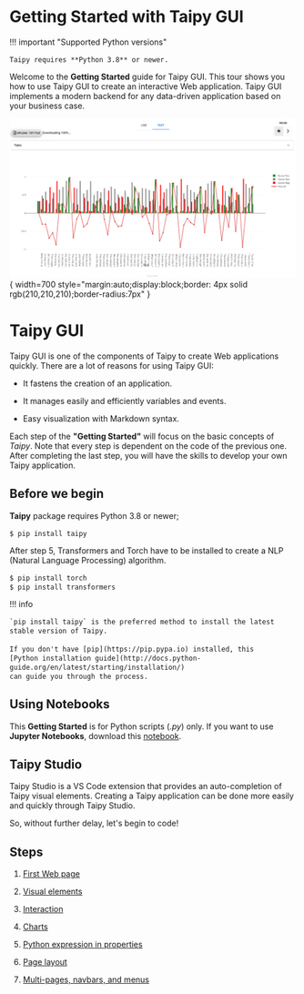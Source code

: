 # Getting Started with Taipy GUI

!!! important "Supported Python versions"

    Taipy requires **Python 3.8** or newer.

Welcome to the **Getting Started** guide for Taipy GUI. This tour shows you how to use Taipy GUI to create an interactive Web application. Taipy GUI implements a modern backend for any data-driven application based on your business case.

![Getting Started GUI application](step_07/result.png){ width=700 style="margin:auto;display:block;border: 4px solid rgb(210,210,210);border-radius:7px" }

# Taipy GUI

Taipy GUI is one of the components of Taipy to create Web applications quickly. There are a lot of reasons for using Taipy GUI:

- It fastens the creation of an application.

- It manages easily and efficiently variables and events.

- Easy visualization with Markdown syntax.

Each step of the **"Getting Started"** will focus on the basic concepts of *Taipy*. Note that every step is dependent on the code of the previous one. After completing the last step, you will have the skills to develop your own Taipy 
application. 

## Before we begin

**Taipy** package requires Python 3.8 or newer;

``` console
$ pip install taipy
```

After step 5, Transformers and Torch have to be installed to create a NLP (Natural Language Processing) algorithm.

``` console
$ pip install torch
$ pip install transformers
```

!!! info 

    `pip install taipy` is the preferred method to install the latest stable version of Taipy.
    
    If you don't have [pip](https://pip.pypa.io) installed, this 
    [Python installation guide](http://docs.python-guide.org/en/latest/starting/installation/)
    can guide you through the process.

## Using Notebooks

This **Getting Started** is for Python scripts (*.py*) only. If you want to use **Jupyter Notebooks**, download this [notebook](https://docs.taipy.io/en/latest/getting_started/getting-started-gui/getting_started.ipynb).

## Taipy Studio

Taipy Studio is a VS Code extension that provides an auto-completion of Taipy visual elements. Creating a Taipy application can be done more easily and quickly through Taipy Studio.

So, without further delay, let's begin to code!

## Steps

1. [First Web page](step_01/ReadMe.md)

2. [Visual elements](step_02/ReadMe.md)

3. [Interaction](step_03/ReadMe.md)

4. [Charts](step_04/ReadMe.md)

5. [Python expression in properties](step_05/ReadMe.md)

6. [Page layout](step_06/ReadMe.md)

7. [Multi-pages, navbars, and menus](step_07/ReadMe.md)
